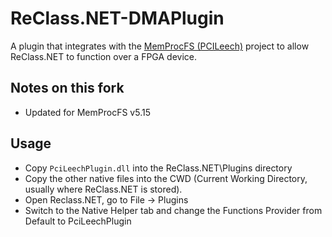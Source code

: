 # ReClass.NET-DMAPlugin
A plugin that integrates with the [MemProcFS (PCILeech)](https://github.com/ufrisk/MemProcFS) project to allow ReClass.NET to function over a FPGA device.

## Notes on this fork
- Updated for MemProcFS v5.15

## Usage

* Copy `PciLeechPlugin.dll` into the ReClass.NET\Plugins directory
* Copy the other native files into the CWD (Current Working Directory, usually where ReClass.NET is stored).
* Open Reclass.NET, go to File -> Plugins
* Switch to the Native Helper tab and change the Functions Provider from Default to PciLeechPlugin
